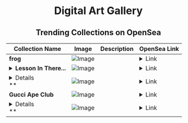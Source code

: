 <div align="center">

# Digital Art Gallery

## Trending Collections on OpenSea

| Collection Name                       | Image                                                                                     | Description                       | OpenSea Link                                                                                          |
|---------------------------------------|-------------------------------------------------------------------------------------------|-----------------------------------|--------------------------------------------------------------------------------------------------------|
| **frog** | ![Image](https://i.seadn.io/s/raw/files/c498ab8651e13495b170ea383d7aed78.jpg?w=500&auto=format?w=200&auto=format) |  | <details><summary>Link</summary>[frog](https://opensea.io/collection/frog-365)</details> |
| **<details><summary>Lesson In There...</summary>Lesson In There round</details>** | ![Image](https://i.seadn.io/s/raw/files/60aa1a6f5aee2a1bd4cda246b74607a7.png?w=500&auto=format?w=200&auto=format) |  | <details><summary>Link</summary>[Lesson In There round](https://opensea.io/collection/lesson-in-there-round)</details> |
| **<details><summary>* 5O,OOO USD FO...</summary>* 5O,OOO USD FOR FREE</details>** | ![Image](https://i.seadn.io/s/raw/files/971ba32b00b8fa6da44bf092175ef364.png?w=500&auto=format?w=200&auto=format) |  | <details><summary>Link</summary>[* 5O,OOO USD FOR FREE](https://opensea.io/collection/5o-ooo-usd-for-free-3108)</details> |
| **Gucci Ape Club** | ![Image](https://i.seadn.io/s/raw/files/14cd5f3af23b5940a66bdc714871620d.png?w=500&auto=format?w=200&auto=format) |  | <details><summary>Link</summary>[Gucci Ape Club](https://opensea.io/collection/gucci-ape-club)</details> |
| **<details><summary>* 5O,OOO USD FO...</summary>* 5O,OOO USD FOR FREE</details>** | ![Image](https://i.seadn.io/s/raw/files/80eddce484ac22571766d64bf4d80815.png?w=500&auto=format?w=200&auto=format) |  | <details><summary>Link</summary>[* 5O,OOO USD FOR FREE](https://opensea.io/collection/5o-ooo-usd-for-free-3107)</details> |

</div>